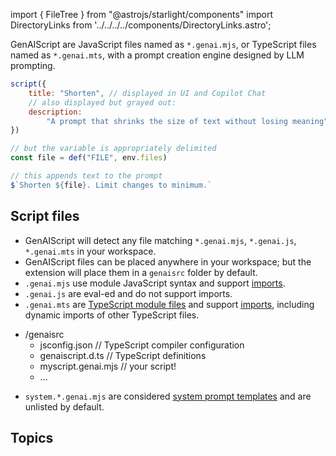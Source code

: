 import { FileTree } from "@astrojs/starlight/components"
import DirectoryLinks from '../../../../components/DirectoryLinks.astro';

GenAIScript are JavaScript files named as `*.genai.mjs`, or TypeScript files named as `*.genai.mts`,
with a prompt creation engine designed by LLM prompting.

```js title="shorten.genai.mjs"
script({
    title: "Shorten", // displayed in UI and Copilot Chat
    // also displayed but grayed out:
    description:
        "A prompt that shrinks the size of text without losing meaning",
})

// but the variable is appropriately delimited
const file = def("FILE", env.files)

// this appends text to the prompt
$`Shorten ${file}. Limit changes to minimum.`
```

## Script files

-   GenAIScript will detect any file matching `*.genai.mjs`, `*.genai.js`, 
    `*.genai.mts` in your workspace.
-   GenAIScript files can be placed anywhere in your workspace; 
    but the extension will place them in a `genaisrc` folder by default.
-   `.genai.mjs` use module JavaScript syntax and support [imports](/genaiscript/reference/scripts/imports). 
-   `.genai.js` are eval-ed and do not support imports.
-   `.genai.mts` are [TypeScript module files](/genaiscript/resources/scripts/typescript) and support [imports](/genaiscript/reference/scripts/imports), 
    including dynamic imports of other TypeScript files.

<FileTree>

- /genaisrc
  - jsconfig.json     // TypeScript compiler configuration
  - genaiscript.d.ts  // TypeScript definitions 
  - myscript.genai.mjs // your script!
  - ...

</FileTree>

-   `system.*.genai.mjs` are considered [system prompt templates](/genaiscript/reference/scripts/system)
    and are unlisted by default.


## Topics

<DirectoryLinks directory="reference/scripts" />